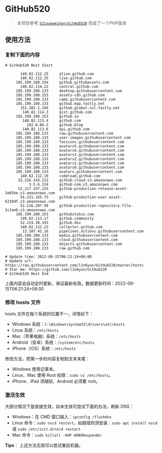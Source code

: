 # GitHub520

> 本项目参考   [`521xueweihan/GitHub520`](https://github.com/521xueweihan/GitHub520 ) 完成了一个PHP版本

## 使用方法

### 复制下面的内容

```text
# GitHub520 Host Start

       140.82.112.25     alive.github.com
       140.82.112.25     live.github.com
     185.199.108.154     github.githubassets.com
       140.82.114.22     central.github.com
     185.199.108.133     desktop.githubusercontent.com
     185.199.108.153     assets-cdn.github.com
     185.199.108.133     camo.githubusercontent.com
     185.199.108.133     github.map.fastly.net
       151.101.1.194     github.global.ssl.fastly.net
        140.82.114.3     gist.github.com
     185.199.108.153     github.io
        140.82.113.4     github.com
          192.0.66.2     github.blog
        140.82.113.6     api.github.com
     185.199.108.133     raw.githubusercontent.com
     185.199.108.133     user-images.githubusercontent.com
     185.199.108.133     favicons.githubusercontent.com
     185.199.108.133     avatars5.githubusercontent.com
     185.199.108.133     avatars4.githubusercontent.com
     185.199.108.133     avatars3.githubusercontent.com
     185.199.108.133     avatars2.githubusercontent.com
     185.199.108.133     avatars1.githubusercontent.com
     185.199.108.133     avatars0.githubusercontent.com
     185.199.108.133     avatars.githubusercontent.com
       140.82.112.10     codeload.github.com
      52.216.143.212     github-cloud.s3.amazonaws.com
           3.5.6.124     github-com.s3.amazonaws.com
      52.217.197.225     github-production-release-asset-2e65be.s3.amazonaws.com
       54.231.165.73     github-production-user-asset-6210df.s3.amazonaws.com
       52.216.207.99     github-production-repository-file-5c1aeb.s3.amazonaws.com
     185.199.108.153     githubstatus.com
       140.82.113.17     github.community
       52.224.38.193     github.dev
       140.82.112.22     collector.github.com
        13.107.42.16     pipelines.actions.githubusercontent.com
     185.199.108.133     media.githubusercontent.com
     185.199.108.133     cloud.githubusercontent.com
     185.199.108.133     objects.githubusercontent.com
     185.199.108.133     raw.github.com

# Update time: 2022-09-15T06:21:24+08:00
# Update url: https://raw.githubusercontent.com/l1n6yun/GitHub520/master/hosts
# Star me: https://github.com/l1n6yun/GitHub520
# GitHub520 Host End

```

上面内容会自动定时更新，保证最新有效。数据更新时间：2022-09-15T06:21:24+08:00

### 修改 hosts 文件

hosts 文件在每个系统的位置不一，详情如下：

- Windows 系统：`C:\Windows\System32\drivers\etc\hosts`
- Linux 系统：`/etc/hosts`
- Mac（苹果电脑）系统：`/etc/hosts`
- Android（安卓）系统：`/system/etc/hosts`
- iPhone（iOS）系统：`/etc/hosts`

修改方法，把第一步的内容复制到文本末尾：

- Windows 使用记事本。
- Linux、Mac 使用 Root 权限：`sudo vi /etc/hosts`。
- iPhone、iPad 须越狱、Android 必须要 root。

### 激活生效

大部分情况下是直接生效，如未生效可尝试下面的办法，刷新 DNS：

- Windows：在 CMD 窗口输入：`ipconfig /flushdns`
- Linux 命令：`sudo nscd restart`，如报错则须安装：`sudo apt install nscd` 或 `sudo /etc/init.d/nscd restart`
- Mac 命令：`sudo killall -HUP mDNSResponder`

**Tips**： 上述方法无效可以尝试重启机器。